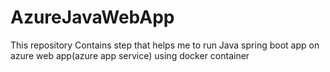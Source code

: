 # AzureJavaWebApp
This repository Contains step that helps me to run Java spring boot app on azure web app(azure app service) using docker container
